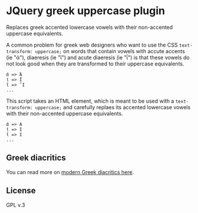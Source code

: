 # JQuery greek uppercase plugin 

Replaces greek accented lowercase vowels with their non-accented uppercase equivalents.

A common problem for greek web designers who want to use the CSS `text-transform: uppercase;` on words that contain vowels with accute accents (ie "ά"), diaeresis (ie "ϊ") and acute diaeresis (ie "ΐ") is that these vowels do not look good when they are transformed to their uppercase equivalents.

```text
ά => Ά
ϊ => Ϊ
ΐ => ΅Ι
...
```

This script takes an HTML element, which is meant to be used with a `text-transform: uppercase;` and carefully replaes its accented lowercase vowels with their non-accented uppercase equivalents.

```text
ά => Α
ϊ => Ι
ΐ => Ι
...
```

## Greek diacritics

You can read more on [modern Greek diacritics here](https://en.wikipedia.org/wiki/Greek_diacritics).

## License

GPL v.3
